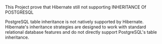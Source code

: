 This Project prove that Hibernate still not supporting INHERITANCE Of POSTGRESQL

PostgreSQL table inheritance is not natively supported by Hibernate. Hibernate's inheritance strategies are designed to work with standard relational database features and do not directly support PostgreSQL's table inheritance.
